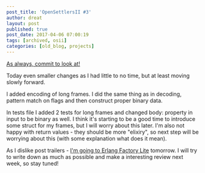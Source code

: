 ```yaml
---
post_title: 'OpenSettlersII #3'
author: dreat
layout: post
published: true
post_date: 2017-04-06 07:00:19
tags: [archived, osii]
categories: [old_blog, projects]
---
```

<a href="https://github.com/Dreat/OpenSettlersII/commit/1d645945893f63fe8e6c0f29ef9f35c6e645130e">As always, commit to look at!</a>

Today even smaller changes as I had little to no time, but at least moving slowly forward.

I added encoding of long frames. I did the same thing as in decoding, pattern match on flags and then construct proper binary data.

In tests file I added 2 tests for long frames and changed body: property in input to be binary as well. I think it's starting to be a good time to introduce some struct for my frames, but I will worry about this later. I'm also not happy with return values - they should be more "elixiry", so next step will be worrying about this (with some explanation what does it mean).

As I dislike post trailers - <a href="https://www.erlang-factory.com/rome2017#home">I'm going to Erlang Factory Lite</a> tomorrow. I will try to write down as much as possible and make a interesting review next week, so stay tuned!
